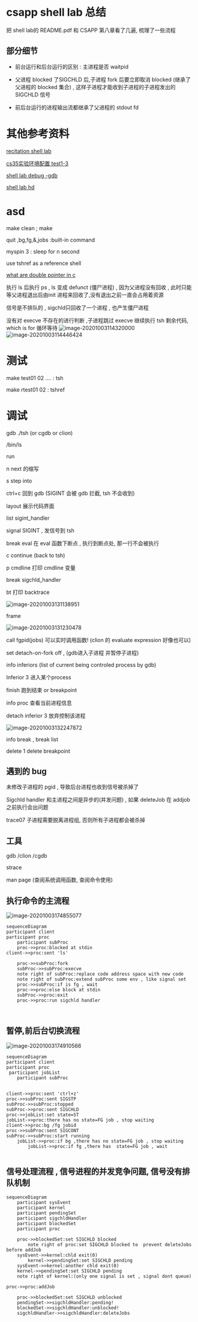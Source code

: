 # csapp shell lab 总结

把 shell lab的 README.pdf 和 CSAPP 第八章看了几遍, 梳理了一些流程




## 部分细节

- 前台运行和后台运行的区别 : 主进程是否 waitpid

- 父进程 blocked 了SIGCHLD 后,子进程 fork 后要立即取消 blocked (继承了父进程的 blocked 集合) , 这样子进程才能收到子进程的子进程发出的 SIGCHLD 信号

- 前后台运行的进程输出流都继承了父进程的 stdout fd



# 其他参考资料

[recitation shell lab](https://www.youtube.com/watch?v=kC8uW4bS_MM&list=PLLchAlP_W0GfYWjv6Off6lfk4xNe_l-QB&index=13&t=6s)

[cs35实验环境配置 test1-3](https://www.youtube.com/watch?v=OMhhyGUQ5BI&list=PLLchAlP_W0GfYWjv6Off6lfk4xNe_l-QB&index=10&t=4s)

[shell lab debug -gdb](https://www.youtube.com/watch?v=xAW_pNBlfnI&t=1266s)

[shell lab hd](https://www.youtube.com/watch?v=CJDKTaXLK6s&t=2400s)

# asd

make clean ; make

quit ,bg,fg,&,jobs :built-in command

myspin 3 : sleep for n second

use tshref as a reference shell

[what are double pointer in c](https://www.youtube.com/watch?v=jUcqT37FdUI&list=PLLchAlP_W0GfYWjv6Off6lfk4xNe_l-QB&index=42&t=460s)

执行 ls 后执行 ps , ls 变成 defunct (僵尸进程) , 因为父进程没有回收 , 此时只能等父进程退出后由init 进程来回收了,没有退出之前一直会占用着资源

信号是不排队的 , sigchld只回收了一个进程 , 也产生僵尸进程

没有对 execve 不存在的进行判断 ,子进程跳过 execve 继续执行 tsh 剩余代码, which is for 循环等待 ![image-20201003114320000](assets/images/image-20201003114320000.png)![image-20201003114446424](assets/images/image-20201003114446424.png)

# 测试

make test01 02 .... : tsh

make rtest01 02  : tshref



# 调试

gdb ./tsh  (or cgdb or clion)

/bin/ls

run

n  next 的缩写

s  step into

ctrl+c 回到 gdb (SIGINT 会被 gdb 拦截, tsh 不会收到)

layout 展示代码界面

list sigint_handler

signal SIGINT , 发信号到 tsh

break eval 在 eval 函数下断点 , 执行到断点处, 那一行不会被执行

c  continue (back to tsh)

p cmdline 打印 cmdline 变量

break sigchld_handler



bt 打印 backtrace

![image-20201003131138951](assets/images/image-20201003131138951.png)

frame

![image-20201003131230478](assets/images/image-20201003131230478.png)

call fgpid(jobs) 可以实时调用函数!  (clion 的 evaluate expression 好像也可以)

set detach-on-fork off ,  (gdb进入子进程 并暂停子进程)

info inferiors  (list of current being controled process by gdb)

Inferior 3 进入某个process

finish 跑到结束 or breakpoint

info proc 查看当前进程信息

detach inferior 3 放弃控制该进程

![image-20201003132247872](assets/images/image-20201003132247872.png)

info break , break list

delete 1  delete breakpoint

## 遇到的 bug

未修改子进程的 pgid , 导致后台进程也收到信号被杀掉了

Sigchld handler 和主进程之间是异步的(并发问题) , 如果 deleteJob 在 addjob 之前执行会出问题

trace07 子进程需要脱离进程组, 否则所有子进程都会被杀掉



## 工具

gdb /clion /cgdb

strace

man page (查阅系统调用函数, 查阅命令使用)

## 执行命令的主流程 

![image-20201003174855077](assets/images/image-20201003174855077.png)

```mermaid
sequenceDiagram
participant client
participant proc
    participant subProc
    proc->>proc:blocked at stdin
client->>proc:sent 'ls'

    proc->>subProc:fork
    subProc->>subProc:execve
    note right of subProc:replace code address space with new code
    note right of subProc:extend subProc some env , like signal set
    proc->>subProc:if is fg , wait
    proc->>proc:else block at stdin
    subProc->>proc:exit
    proc->>proc:run sigchld handler
    
    		 
```

## 暂停,前后台切换流程

![image-20201003174910566](assets/images/image-20201003174910566.png)

```mermaid
sequenceDiagram
participant client
participant proc
 participant jobList
    participant subProc
       
    
client->>proc:sent 'ctrl+z'
proc->>subProc:sent SIGSTP 
subProc->>subProc:stopped
subProc->>proc:sent SIGCHLD
proc->>jobList:set state=ST
jobList->>proc:there has no state=FG job , stop waiting
client->>proc:bg /fg jobid
proc->>subProc:sent SIGCONT
subProc->>subProc:start running
    jobList->>proc:if bg ,there has no state=FG job , stop waiting
        jobList->>proc:if fg ,there has  state=FG job , wait
    		 
```



## 信号处理流程 , 信号进程的并发竞争问题, 信号没有排队机制

```mermaid
sequenceDiagram
    participant sysEvent
    participant kernel
    participant pendingSet
    participant sigchldHandler
    participant blockedSet
    participant proc
    
    proc->>blockedSet:set SIGCHLD blocked  
        note right of proc:set SIGCHLD blocked to  prevent deleteJobs before addJob
    sysEvent->>kernel:chld exit(0)
        kernel->>pendingSet:set SIGCHLD pending
    sysEvent->>kernel:another chld exit(0)
    kernel->>pendingSet:set SIGCHLD pending 
    note right of kernel:(only one signal is set , signal dont queue)

proc->>proc:addJob

    proc->>blockedSet:set SIGCHLD unblocked
    pendingSet->>sigchldHandler:pending!
    blockedSet->>sigchldHandler:unblocked!
    sigchldHandler->>sigchldHandler:deleteJobs
    
```